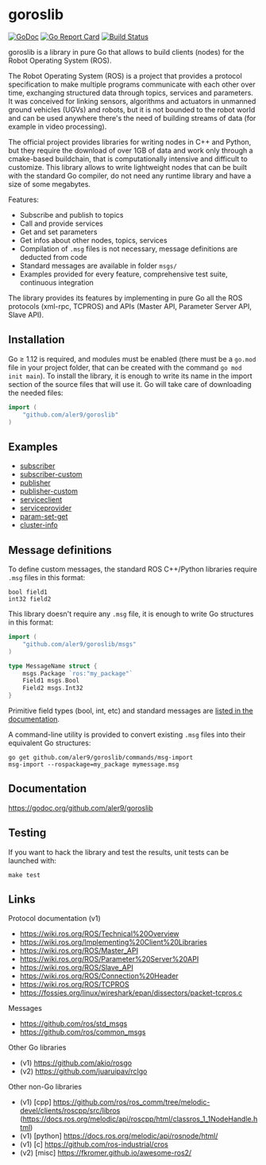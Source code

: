 
# goroslib

[![GoDoc](https://godoc.org/github.com/aler9/goroslib?status.svg)](https://godoc.org/github.com/aler9/goroslib)
[![Go Report Card](https://goreportcard.com/badge/github.com/aler9/goroslib)](https://goreportcard.com/report/github.com/aler9/goroslib)
[![Build Status](https://travis-ci.org/aler9/goroslib.svg?branch=master)](https://travis-ci.org/aler9/goroslib)

goroslib is a library in pure Go that allows to build clients (nodes) for the Robot Operating System (ROS).

The Robot Operating System (ROS) is a project that provides a protocol specification to make multiple programs communicate with each other over time, exchanging structured data through topics, services and parameters. It was conceived for linking sensors, algorithms and actuators in unmanned ground vehicles (UGVs) and robots, but it is not bounded to the robot world and can be used anywhere there's the need of building streams of data (for example in video processing).

The official project provides libraries for writing nodes in C++ and Python, but they require the download of over 1GB of data and work only through a cmake-based buildchain, that is computationally intensive and difficult to customize. This library allows to write lightweight nodes that can be built with the standard Go compiler, do not need any runtime library and have a size of some megabytes.

Features:
* Subscribe and publish to topics
* Call and provide services
* Get and set parameters
* Get infos about other nodes, topics, services
* Compilation of `.msg` files is not necessary, message definitions are deducted from code
* Standard messages are available in folder `msgs/`
* Examples provided for every feature, comprehensive test suite, continuous integration

The library provides its features by implementing in pure Go all the ROS protocols (xml-rpc, TCPROS) and APIs (Master API, Parameter Server API, Slave API).

## Installation

Go &ge; 1.12 is required, and modules must be enabled (there must be a `go.mod` file in your project folder, that can be created with the command `go mod init main`). To install the library, it is enough to write its name in the import section of the source files that will use it. Go will take care of downloading the needed files:
```go
import (
    "github.com/aler9/goroslib"
)
```

## Examples

* [subscriber](examples/subscriber.go)
* [subscriber-custom](examples/subscriber-custom.go)
* [publisher](examples/publisher.go)
* [publisher-custom](examples/publisher-custom.go)
* [serviceclient](examples/serviceclient.go)
* [serviceprovider](examples/serviceprovider.go)
* [param-set-get](examples/param-set-get.go)
* [cluster-info](examples/cluster-info.go)

## Message definitions

To define custom messages, the standard ROS C++/Python libraries require `.msg` files in this format:
```
bool field1
int32 field2
```

This library doesn't require any `.msg` file, it is enough to write Go structures in this format:
```go
import (
    "github.com/aler9/goroslib/msgs"
)

type MessageName struct {
    msgs.Package `ros:"my_package"`
    Field1 msgs.Bool
    Field2 msgs.Int32
}
```

Primitive field types (bool, int, etc) and standard messages are [listed in the documentation](https://godoc.org/github.com/aler9/goroslib/msgs).

A command-line utility is provided to convert existing `.msg` files into their equivalent Go structures:
```
go get github.com/aler9/goroslib/commands/msg-import
msg-import --rospackage=my_package mymessage.msg
```

## Documentation

https://godoc.org/github.com/aler9/goroslib

## Testing

If you want to hack the library and test the results, unit tests can be launched with:

```
make test
```

## Links

Protocol documentation (v1)
* https://wiki.ros.org/ROS/Technical%20Overview
* https://wiki.ros.org/Implementing%20Client%20Libraries
* https://wiki.ros.org/ROS/Master_API
* https://wiki.ros.org/ROS/Parameter%20Server%20API
* https://wiki.ros.org/ROS/Slave_API
* https://wiki.ros.org/ROS/Connection%20Header
* https://wiki.ros.org/ROS/TCPROS
* https://fossies.org/linux/wireshark/epan/dissectors/packet-tcpros.c

Messages
* https://github.com/ros/std_msgs
* https://github.com/ros/common_msgs

Other Go libraries
* (v1) https://github.com/akio/rosgo
* (v2) https://github.com/juaruipav/rclgo

Other non-Go libraries
* (v1) [cpp] https://github.com/ros/ros_comm/tree/melodic-devel/clients/roscpp/src/libros (https://docs.ros.org/melodic/api/roscpp/html/classros_1_1NodeHandle.html)
* (v1) [python] https://docs.ros.org/melodic/api/rosnode/html/
* (v1) [c] https://github.com/ros-industrial/cros
* (v2) [misc] https://fkromer.github.io/awesome-ros2/
